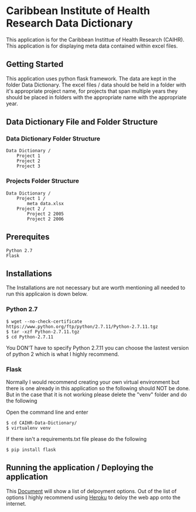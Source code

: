 # Caribbean Institute of Health Research Data Dictionary

This application is for the Caribbean Instittue of Health Research (CAIHR). This application is for displaying meta data contained within excel files.

## Getting Started

This application uses python flask framework. The data are kept in the folder Data Dictionary. The excel files / data should be held in a folder with it's appropriate project name, for projects that span multiple years they should be placed in folders with the appropriate name with the appropriate year.

## Data Dictionary File and Folder Structure

### Data Dictionary Folder Structure
```
Data Dictionary /
	Project 1
	Project 2
	Project 3
```
### Projects Folder Structure
```
Data Dictionary /
	Project 1 /
		meta data.xlsx
	Project 2 /
		Project 2 2005
		Project 2 2006
```

## Prerequites

```
Python 2.7
Flask
```
## Installations

The Installations are not necessary but are worth mentioning all needed to run this applicaion is down below.

### Python 2.7

```
$ wget --no-check-certificate https://www.python.org/ftp/python/2.7.11/Python-2.7.11.tgz
$ tar -xzf Python-2.7.11.tgz
$ cd Python-2.7.11
```
You DON'T have to specify Python 2.7.11 you can choose the lastest version of python 2 which is what I highly recommend.

### Flask

Normally I would recommend creating your own virtual environment but there is one already in this application so the following should NOT be done. But in the case that it is not working please delete the "venv" folder and do the following

Open the command line and enter

```
$ cd CAIHR-Data-Dictionary/
$ virtualenv venv
```
If there isn't a requirements.txt file please do the following

```
$ pip install flask
```

## Running the application / Deploying the application

This [Document](http://flask.pocoo.org/docs/0.12/deploying/) will show a list of delpoyment options. Out of the list of options I highly recommend using [Heroku](https://devcenter.heroku.com/articles/getting-started-with-python#introduction) to deloy the web app onto the internet.